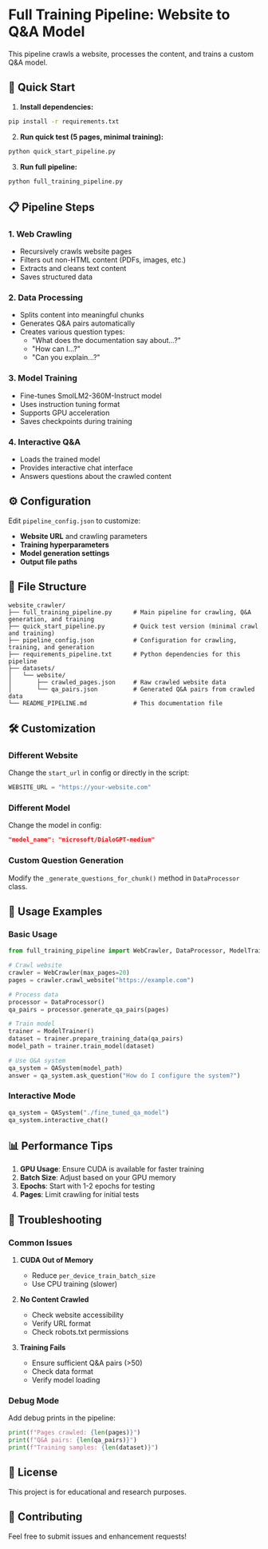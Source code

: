 # Full Training Pipeline: Website to Q&A Model

This pipeline crawls a website, processes the content, and trains a custom Q&A model.

## 🚀 Quick Start


1. **Install dependencies:**
```bash
pip install -r requirements.txt
```

2. **Run quick test (5 pages, minimal training):**
```bash
python quick_start_pipeline.py
```

3. **Run full pipeline:**
```bash
python full_training_pipeline.py
```

## 📋 Pipeline Steps

### 1. Web Crawling
- Recursively crawls website pages
- Filters out non-HTML content (PDFs, images, etc.)
- Extracts and cleans text content
- Saves structured data

### 2. Data Processing
- Splits content into meaningful chunks
- Generates Q&A pairs automatically
- Creates various question types:
  - "What does the documentation say about...?"
  - "How can I...?"
  - "Can you explain...?"

### 3. Model Training
- Fine-tunes SmolLM2-360M-Instruct model
- Uses instruction tuning format
- Supports GPU acceleration
- Saves checkpoints during training

### 4. Interactive Q&A
- Loads the trained model
- Provides interactive chat interface
- Answers questions about the crawled content

## ⚙️ Configuration

Edit `pipeline_config.json` to customize:

- **Website URL** and crawling parameters
- **Training hyperparameters**
- **Model generation settings**
- **Output file paths**

## 📁 File Structure


```
website_crawler/
├── full_training_pipeline.py      # Main pipeline for crawling, Q&A generation, and training
├── quick_start_pipeline.py        # Quick test version (minimal crawl and training)
├── pipeline_config.json           # Configuration for crawling, training, and generation
├── requirements_pipeline.txt      # Python dependencies for this pipeline
├── datasets/
│   └── website/
│       ├── crawled_pages.json     # Raw crawled website data
│       └── qa_pairs.json          # Generated Q&A pairs from crawled data
└── README_PIPELINE.md             # This documentation file
```

## 🛠️ Customization

### Different Website
Change the `start_url` in config or directly in the script:
```python
WEBSITE_URL = "https://your-website.com"
```

### Different Model
Change the model in config:
```json
"model_name": "microsoft/DialoGPT-medium"
```

### Custom Question Generation
Modify the `_generate_questions_for_chunk()` method in `DataProcessor` class.

## 🎯 Usage Examples

### Basic Usage
```python
from full_training_pipeline import WebCrawler, DataProcessor, ModelTrainer, QASystem

# Crawl website
crawler = WebCrawler(max_pages=20)
pages = crawler.crawl_website("https://example.com")

# Process data
processor = DataProcessor()
qa_pairs = processor.generate_qa_pairs(pages)

# Train model
trainer = ModelTrainer()
dataset = trainer.prepare_training_data(qa_pairs)
model_path = trainer.train_model(dataset)

# Use Q&A system
qa_system = QASystem(model_path)
answer = qa_system.ask_question("How do I configure the system?")
```

### Interactive Mode
```python
qa_system = QASystem("./fine_tuned_qa_model")
qa_system.interactive_chat()
```

## 📊 Performance Tips

1. **GPU Usage**: Ensure CUDA is available for faster training
2. **Batch Size**: Adjust based on your GPU memory
3. **Epochs**: Start with 1-2 epochs for testing
4. **Pages**: Limit crawling for initial tests

## 🐛 Troubleshooting

### Common Issues

1. **CUDA Out of Memory**
   - Reduce `per_device_train_batch_size`
   - Use CPU training (slower)

2. **No Content Crawled**
   - Check website accessibility
   - Verify URL format
   - Check robots.txt permissions

3. **Training Fails**
   - Ensure sufficient Q&A pairs (>50)
   - Check data format
   - Verify model loading

### Debug Mode
Add debug prints in the pipeline:
```python
print(f"Pages crawled: {len(pages)}")
print(f"Q&A pairs: {len(qa_pairs)}")
print(f"Training samples: {len(dataset)}")
```

## 📝 License

This project is for educational and research purposes.

## 🤝 Contributing

Feel free to submit issues and enhancement requests!
